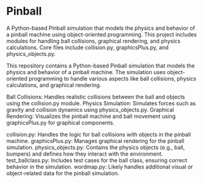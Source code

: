 # Pinball
A Python-based Pinball simulation that models the physics and behavior of a pinball machine using object-oriented programming. This project includes modules for handling ball collisions, graphical rendering, and physics calculations. Core files include collision.py, graphicsPlus.py, and physics_objects.py.

This repository contains a Python-based Pinball simulation that models the physics and behavior of a pinball machine. The simulation uses object-oriented programming to handle various aspects like ball collisions, physics calculations, and graphical rendering.

Ball Collisions: Handles realistic collisions between the ball and objects using the collision.py module.
Physics Simulation: Simulates forces such as gravity and collision dynamics using physics_objects.py.
Graphical Rendering: Visualizes the pinball machine and ball movement using graphicsPlus.py for graphical components.

collision.py: Handles the logic for ball collisions with objects in the pinball machine.
graphicsPlus.py: Manages graphical rendering for the pinball simulation.
physics_objects.py: Contains the physics objects (e.g., ball, bumpers) and defines how they interact with the environment.
test_ballclass.py: Includes test cases for the ball class, ensuring correct behavior in the simulation.
wordmap.py: Likely handles additional visual or object-related data for the pinball simulation.
